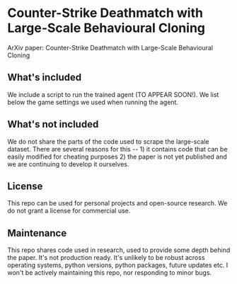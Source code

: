 # Counter-Strike Deathmatch with Large-Scale Behavioural Cloning
ArXiv paper: Counter-Strike Deathmatch with Large-Scale Behavioural Cloning

## What's included
We include a script to run the trained agent (TO APPEAR SOON!). We list below the game settings we used when running the agent.

## What's not included
We do not share the parts of the code used to scrape the large-scale dataset. There are several reasons for this -- 1) it contains code that can be easily modified for cheating purposes 2) the paper is not yet published and we are continuing to develop it ourselves.

## License
This repo can be used for personal projects and open-source research. We do not grant a license for commercial use.

## Maintenance
This repo shares code used in research, used to provide some depth behind the paper. It's not production ready. It's unlikely to be robust across operating systems, python versions, python packages, future updates etc. I won't be actively maintaining this repo, nor responding to minor bugs.



